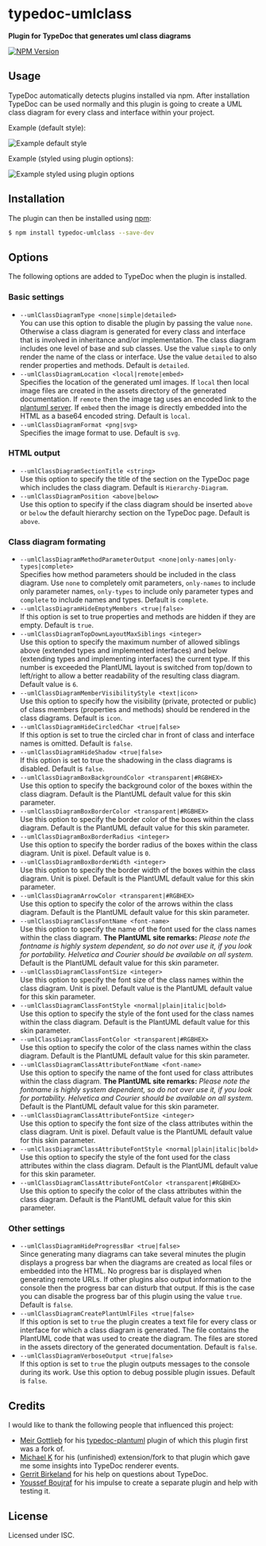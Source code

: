 # typedoc-umlclass

**Plugin for TypeDoc that generates uml class diagrams**

[![NPM Version](https://badge.fury.io/js/typedoc-umlclass.svg)](https://badge.fury.io/js/typedoc-umlclass)

## Usage

TypeDoc automatically detects plugins installed via npm. After installation TypeDoc can be used normally and
this plugin is going to create a UML class diagram for every class and interface within your project.

Example (default style):

![Example default style](https://krisztianb.github.io/typedoc-umlclass/docs/human-default-layout.png)

Example (styled using plugin options):

![Example styled using plugin options](https://krisztianb.github.io/typedoc-umlclass/docs/human-custom-layout.png)

## Installation

The plugin can then be installed using [npm](https://www.npmjs.com/package/typedoc-umlclass):

```sh
$ npm install typedoc-umlclass --save-dev
```

## Options

The following options are added to TypeDoc when the plugin is installed.

### Basic settings

-   `--umlClassDiagramType <none|simple|detailed>`<br>
    You can use this option to disable the plugin by passing the value `none`. Otherwise a class diagram is generated
    for every class and interface that is involved in inheritance and/or implementation. The class diagram includes
    one level of base and sub classes. Use the value `simple` to only render the name of the class or interface.
    Use the value `detailed` to also render properties and methods.
    Default is `detailed`.
-   `--umlClassDiagramLocation <local|remote|embed>`<br>
    Specifies the location of the generated uml images. If `local` then local image files are created in the assets
    directory of the generated documentation. If `remote` then the image tag uses an encoded link to the
    [plantuml server](http://www.plantuml.com/plantuml/). If `embed` then the image is directly embedded into the HTML
    as a base64 encoded string.
    Default is `local`.
-   `--umlClassDiagramFormat <png|svg>`<br>
    Specifies the image format to use.
    Default is `svg`.

### HTML output

-   `--umlClassDiagramSectionTitle <string>`<br>
    Use this option to specify the title of the section on the TypeDoc page which includes the class diagram.
    Default is `Hierarchy-Diagram`.
-   `--umlClassDiagramPosition <above|below>`<br>
    Use this option to specify if the class diagram should be inserted `above` or `below` the default hierarchy section
    on the TypeDoc page.
    Default is `above`.

### Class diagram formating

-   `--umlClassDiagramMethodParameterOutput <none|only-names|only-types|complete>`<br>
    Specifies how method parameters should be included in the class diagram. Use `none` to completely omit parameters,
    `only-names` to include only parameter names, `only-types` to include only parameter types and `complete` to include
    names and types.
    Default is `complete`.
-   `--umlClassDiagramHideEmptyMembers <true|false>`<br>
    If this option is set to true properties and methods are hidden if they are empty.
    Default is `true`.
-   `--umlClassDiagramTopDownLayoutMaxSiblings <integer>`<br>
    Use this option to specify the maximum number of allowed siblings above (extended types and implemented interfaces)
    and below (extending types and implementing interfaces) the current type. If this number is exceeded the PlantUML
    layout is switched from top/down to left/right to allow a better readability of the resulting class diagram.
    Default value is `6`.
-   `--umlClassDiagramMemberVisibilityStyle <text|icon>`<br>
    Use this option to specify how the visibility (private, protected or public) of class members
    (properties and methods) should be rendered in the class diagrams.
    Default is `icon`.
-   `--umlClassDiagramHideCircledChar <true|false>`<br>
    If this option is set to true the circled char in front of class and interface names is omitted.
    Default is `false`.
-   `--umlClassDiagramHideShadow <true|false>`<br>
    If this option is set to true the shadowing in the class diagrams is disabled.
    Default is `false`.
-   `--umlClassDiagramBoxBackgroundColor <transparent|#RGBHEX>`<br>
    Use this option to specify the background color of the boxes within the class diagram.
    Default is the PlantUML default value for this skin parameter.
-   `--umlClassDiagramBoxBorderColor <transparent|#RGBHEX>`<br>
    Use this option to specify the border color of the boxes within the class diagram.
    Default is the PlantUML default value for this skin parameter.
-   `--umlClassDiagramBoxBorderRadius <integer>`<br>
    Use this option to specify the border radius of the boxes within the class diagram. Unit is pixel.
    Default value is `0`.
-   `--umlClassDiagramBoxBorderWidth <integer>`<br>
    Use this option to specify the border width of the boxes within the class diagram. Unit is pixel.
    Default is the PlantUML default value for this skin parameter.
-   `--umlClassDiagramArrowColor <transparent|#RGBHEX>`<br>
    Use this option to specify the color of the arrows within the class diagram.
    Default is the PlantUML default value for this skin parameter.
-   `--umlClassDiagramClassFontName <font-name>`<br>
    Use this option to specify the name of the font used for the class names within the class diagram.
    **The PlantUML site remarks:** _Please note the fontname is highly system dependent, so do not over use it,
    if you look for portability. Helvetica and Courier should be available on all system._
    Default is the PlantUML default value for this skin parameter.
-   `--umlClassDiagramClassFontSize <integer>`<br>
    Use this option to specify the font size of the class names within the class diagram. Unit is pixel.
    Default value is the PlantUML default value for this skin parameter.
-   `--umlClassDiagramClassFontStyle <normal|plain|italic|bold>`<br>
    Use this option to specify the style of the font used for the class names within the class diagram.
    Default is the PlantUML default value for this skin parameter.
-   `--umlClassDiagramClassFontColor <transparent|#RGBHEX>`<br>
    Use this option to specify the color of the class names within the class diagram.
    Default is the PlantUML default value for this skin parameter.
-   `--umlClassDiagramClassAttributeFontName <font-name>`<br>
    Use this option to specify the name of the font used for class attributes within the class diagram.
    **The PlantUML site remarks:** _Please note the fontname is highly system dependent, so do not over use it,
    if you look for portability. Helvetica and Courier should be available on all system._
    Default is the PlantUML default value for this skin parameter.
-   `--umlClassDiagramClassAttributeFontSize <integer>`<br>
    Use this option to specify the font size of the class attributes within the class diagram. Unit is pixel.
    Default value is the PlantUML default value for this skin parameter.
-   `--umlClassDiagramClassAttributeFontStyle <normal|plain|italic|bold>`<br>
    Use this option to specify the style of the font used for the class attributes within the class diagram.
    Default is the PlantUML default value for this skin parameter.
-   `--umlClassDiagramClassAttributeFontColor <transparent|#RGBHEX>`<br>
    Use this option to specify the color of the class attributes within the class diagram.
    Default is the PlantUML default value for this skin parameter.

### Other settings

-   `--umlClassDiagramHideProgressBar <true|false>`<br>
    Since generating many diagrams can take several minutes the plugin displays a progress bar when the diagrams are
    created as local files or embedded into the HTML. No progress bar is displayed when generating remote URLs. If other
    plugins also output information to the console then the progress bar can disturb that output. If this is the case
    you can disable the progress bar of this plugin using the value `true`.
    Default is `false`.
-   `--umlClassDiagramCreatePlantUmlFiles <true|false>`<br>
    If this option is set to `true` the plugin creates a text file for every class or interface for which a class
    diagram is generated. The file contains the PlantUML code that was used to create the diagram. The files are stored
    in the assets directory of the generated documentation.
    Default is `false`.
-   `--umlClassDiagramVerboseOutput <true|false>`<br>
    If this option is set to `true` the plugin outputs messages to the console during its work. Use this option to
    debug possible plugin issues.
    Default is `false`.

## Credits

I would like to thank the following people that influenced this project:

-   [Meir Gottlieb](https://github.com/meirgottlieb) for his
    [typedoc-plantuml](https://github.com/artifacthealth/typedoc-plantuml/) plugin of which this plugin first was a
    fork of.
-   [Michael K](https://github.com/0815fox) for his (unfinished) extension/fork to that plugin which gave me some
    insights into TypeDoc renderer events.
-   [Gerrit Birkeland](https://github.com/Gerrit0) for his help on questions about TypeDoc.
-   [Youssef Boujraf](https://github.com/yboujraf) for his impulse to create a separate plugin and help with testing it.

## License

Licensed under ISC.
